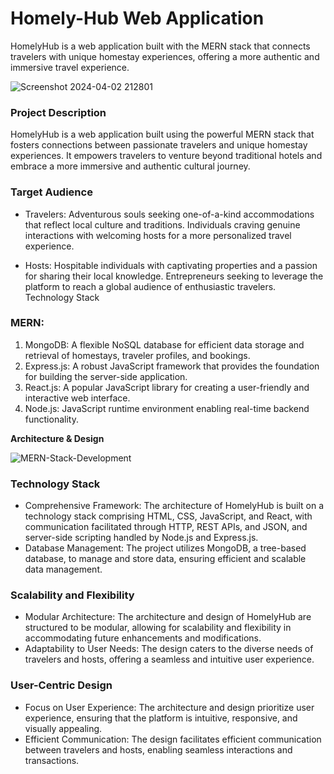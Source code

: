 # Homely-Hub Web Application

HomelyHub is a web application built with the MERN stack that connects travelers with unique homestay experiences, offering a more authentic and immersive travel experience.

![Screenshot 2024-04-02 212801](https://github.com/darshan2332/Homely-Hub-Web-Application/assets/146100584/78c372b0-4d0a-49d5-8663-8923a5c852f2)

### Project Description

HomelyHub is a web application built using the powerful MERN stack that fosters connections between passionate travelers and unique homestay experiences. It empowers travelers to venture beyond traditional hotels and embrace a more immersive and authentic cultural journey.

### Target Audience

- Travelers:
Adventurous souls seeking one-of-a-kind accommodations that reflect local culture and traditions.
Individuals craving genuine interactions with welcoming hosts for a more personalized travel experience.

- Hosts:
Hospitable individuals with captivating properties and a passion for sharing their local knowledge.
Entrepreneurs seeking to leverage the platform to reach a global audience of enthusiastic travelers.
Technology Stack

### MERN:
1. MongoDB: A flexible NoSQL database for efficient data storage and retrieval of homestays, traveler profiles, and bookings.
2. Express.js: A robust JavaScript framework that provides the foundation for building the server-side application.
3. React.js: A popular JavaScript library for creating a user-friendly and interactive web interface.
4. Node.js: JavaScript runtime environment enabling real-time backend functionality.

**Architecture & Design**

![MERN-Stack-Development](https://github.com/darshan2332/Homely-Hub-Web-Application/assets/146100584/6268a705-57df-421b-9915-0538e24fa720)

### Technology Stack
- Comprehensive Framework: The architecture of HomelyHub is built on a technology stack 
comprising HTML, CSS, JavaScript, and React, with communication facilitated through HTTP, REST 
APIs, and JSON, and server-side scripting handled by Node.js and Express.js.
- Database Management: The project utilizes MongoDB, a tree-based database, to manage and store 
data, ensuring efficient and scalable data management.

### Scalability and Flexibility
- Modular Architecture: The architecture and design of HomelyHub are structured to be modular, 
allowing for scalability and flexibility in accommodating future enhancements and modifications.
- Adaptability to User Needs: The design caters to the diverse needs of travelers and hosts, offering a 
seamless and intuitive user experience.

### User-Centric Design
- Focus on User Experience: The architecture and design prioritize user experience, ensuring that the 
platform is intuitive, responsive, and visually appealing.
- Efficient Communication: The design facilitates efficient communication between travelers and hosts, 
enabling seamless interactions and transactions.

